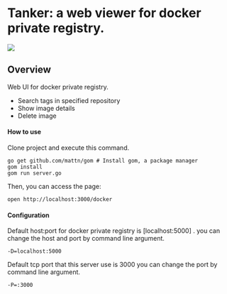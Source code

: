 # Tanker: a web viewer for docker private registry.

![](https://dl.dropboxusercontent.com/u/10177896/tanker-top.png)

## Overview

Web UI for docker private registry.

* Search tags in specified repository
* Show image details 
* Delete image

#### How to use

Clone project and execute this command.

    go get github.com/mattn/gom # Install gom, a package manager
    gom install
    gom run server.go

Then, you can access the page:

    open http://localhost:3000/docker

#### Configuration 

Default host:port for docker private registry is [localhost:5000] .
you can change the host and port by command line argument.

    -D=localhost:5000

Default tcp port that this server use is 3000
you can change the port by command line argument.

    -P=:3000
